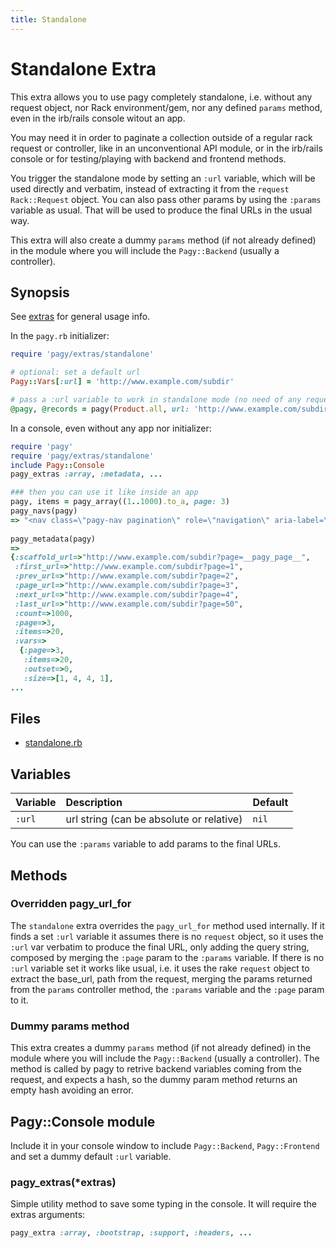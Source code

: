 ```yaml
---
title: Standalone
---
```

# Standalone Extra

This extra allows you to use pagy completely standalone, i.e. without any request object, nor Rack environment/gem, nor any defined `params` method, even in the irb/rails console witout an app.

You may need it in order to paginate a collection outside of a regular rack request or controller, like in an unconventional API module, or in the irb/rails console or for testing/playing with backend and frontend methods.

You trigger the standalone mode by setting an `:url` variable, which will be used directly and verbatim, instead of extracting it from the `request` `Rack::Request` object. You can also pass other params by using the `:params` variable as usual. That will be used to produce the final URLs in the usual way.

This extra will also create a dummy `params` method (if not already defined) in the module where you will include the `Pagy::Backend` (usually a controller).

## Synopsis

See [extras](../extras.md) for general usage info.

In the `pagy.rb` initializer:

```ruby
require 'pagy/extras/standalone'

# optional: set a default url
Pagy::Vars[:url] = 'http://www.example.com/subdir'

# pass a :url variable to work in standalone mode (no need of any request object nor Rack env)
@pagy, @records = pagy(Product.all, url: 'http://www.example.com/subdir', params: {...})
```

In a console, even without any app nor initializer:

```ruby
require 'pagy'
require 'pagy/extras/standalone'
include Pagy::Console
pagy_extras :array, :metadata, ...

### then you can use it like inside an app 
pagy, items = pagy_array((1..1000).to_a, page: 3)
pagy_navs(pagy)
=> "<nav class=\"pagy-nav pagination\" role=\"navigation\" aria-label=\"pager\"><span class=\"page prev\"><a href=\"http://www.example.com/subdir?page=2&items=20\"   rel=\"prev\" aria-label=\"previous\">&lsaquo;&nbsp;Prev</a></span> <span class=\"page\"><a href=\"http://www.example.com/subdir?page=1&items=20\"   >1</a></span> <span class=\"page\"><a href=\"http://www.example.com/subdir?page=2&items=20\"   rel=\"prev\" >2</a></span> <span class=\"page active\">3</span> <span class=\"page\"><a href=\"http://www.example.com/subdir?page=4&items=20\"   rel=\"next\" >4</a></span> <span class=\"page\"><a href=\"http://www.example.com/subdir?page=5&items=20\"   >5</a></span> <span class=\"page\"><a href=\"http://www.example.com/subdir?page=6&items=20\"   >6</a></span> <span class=\"page\"><a href=\"http://www.example.com/subdir?page=7&items=20\"   >7</a></span> <span class=\"page gap\">&hellip;</span> <span class=\"page\"><a href=\"http://www.example.com/subdir?page=50&items=20\"   >50</a></span> <span class=\"page next\"><a href=\"http://www.example.com/subdir?page=4&items=20\"   rel=\"next\" aria-label=\"next\">Next&nbsp;&rsaquo;</a></span></nav>"
 
pagy_metadata(pagy)
=> 
{:scaffold_url=>"http://www.example.com/subdir?page=__pagy_page__",
 :first_url=>"http://www.example.com/subdir?page=1",
 :prev_url=>"http://www.example.com/subdir?page=2",
 :page_url=>"http://www.example.com/subdir?page=3",
 :next_url=>"http://www.example.com/subdir?page=4",
 :last_url=>"http://www.example.com/subdir?page=50",
 :count=>1000,
 :page=>3,
 :items=>20,
 :vars=>
  {:page=>3,
   :items=>20,
   :outset=>0,
   :size=>[1, 4, 4, 1],
...
```

## Files

- [standalone.rb](https://github.com/ddnexus/pagy/blob/master/lib/pagy/extras/standalone.rb)

## Variables

| Variable | Description                              | Default |
|:---------|:-----------------------------------------|:--------|
| `:url`   | url string (can be absolute or relative) | `nil`   |

You can use the `:params` variable to add params to the final URLs.

## Methods

### Overridden pagy_url_for

The `standalone` extra overrides the `pagy_url_for` method used internally. If it finds a set `:url` variable it assumes there is no `request` object, so it uses the `:url` var verbatim to produce the final URL, only adding the query string, composed by merging the `:page` param to the `:params` variable. If there is no `:url` variable set it works like usual, i.e. it uses the rake `request` object to extract the base_url, path from the request, merging the params returned from the `params` controller method, the `:params` variable and the `:page` param to it.

### Dummy params method

This extra creates a dummy `params` method (if not already defined) in the module where you will include the `Pagy::Backend` (usually a controller). The method is called by pagy to retrive backend variables coming from the request, and expects a hash, so the dummy param method returns an empty hash avoiding an error.

## Pagy::Console module

Include it in your console window to include `Pagy::Backend`, `Pagy::Frontend` and set a dummy default `:url` variable.

### pagy_extras(*extras)

Simple utility method to save some typing in the console. It will require the extras arguments:

```ruby
pagy_extra :array, :bootstrap, :support, :headers, ...
```
